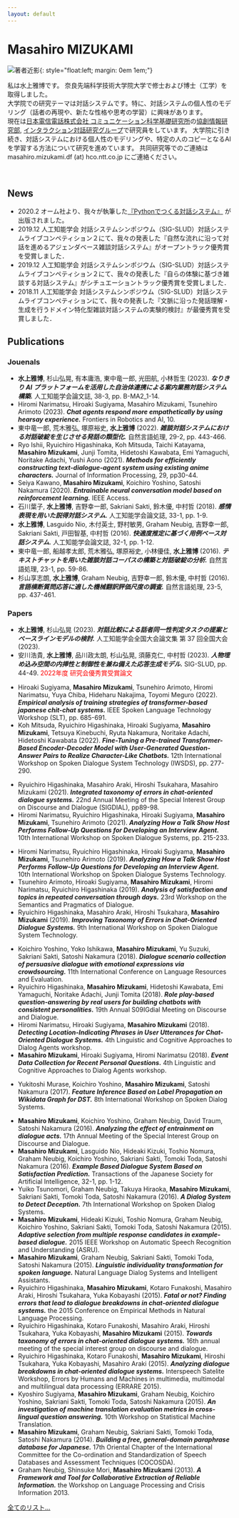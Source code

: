 ```yaml
---
layout: default
---
```

# Masahiro MIZUKAMI
![著者近影](https://masahiro-mi.github.io/img/photo.jpg){: style="float:left; margin: 0em 1em;"}

私は水上雅博です。
奈良先端科学技術大学院大学で修士および博士（工学）を取得しました。  
大学院での研究テーマは対話システムです。特に、対話システムの個人性のモデリング（話者の再現や、新たな性格や思考の学習）に興味があります。   
現在は[日本電信電話株式会社 コミュニケーション科学基礎研究所](http://www.kecl.ntt.co.jp/english/index.html)の[協創情報研究部](http://www.kecl.ntt.co.jp/icl/icl/interaction_research.html), [インタラクション対話研究グループ](http://www.kecl.ntt.co.jp/rps/english/lab_e/nnovative_lab_e.html)で研究員をしています。
大学院に引き続き、対話システムにおける個人性のモデリングや、特定の人のコピーとなるAIを学習する方法について研究を進めています。
共同研究等でのご連絡は masahiro.mizukami.df (at) hco.ntt.co.jp にご連絡ください。

<br clear="left">

## News
- 2020.2	オーム社より、我々が執筆した[『Pythonでつくる対話システム』](https://www.ohmsha.co.jp/book/9784274224799/) が出版されました。
- 2019.12	人工知能学会 対話システムシンポジウム（SIG-SLUD）対話システムライブコンペティション２にて、我々の発表した『自然な流れに沿って対話を進めるアジェンダベース雑談対話システム』がオープントラック優秀賞を受賞しました．
- 2019.12	人工知能学会 対話システムシンポジウム（SIG-SLUD）対話システムライブコンペティション２にて、我々の発表した『自らの体験に基づき雑談する対話システム』がシチュエーショントラック優秀賞を受賞しました．
- 2018.11	人工知能学会 対話システムシンポジウム（SIG-SLUD）対話システムライブコンペティションにて、我々の発表した『文脈に沿った発話理解・生成を行うドメイン特化型雑談対話システムの実験的検討』が最優秀賞を受賞しました．

## Publications

### Jouenals
- **水上雅博**, 杉山弘晃, 有本庸浩, 東中竜一郎, 光田航, 小林哲生 (2023). ***なりきり AI プラットフォームを活用した自治体連携による案内業務対話システム構築.*** 人工知能学会論文誌, 38-3, pp. B-MA2_1-14.
- Hiromi Narimatsu, Hiroaki Sugiyama, Masahiro Mizukami, Tsunehiro Arimoto (2023). ***Chat agents respond more empathetically by using hearsay experience.*** Frontiers in Robotics and AI, 10.
- 東中竜一郎, 荒木雅弘, 塚原裕史, **水上雅博** (2022). ***雑談対話システムにおける対話破綻を生じさせる発話の類型化.*** 自然言語処理, 29-2, pp. 443-466.
- Ryo Ishii, Ryuichiro Higashinaka, Koh Mitsuda, Taichi Katayama, **Masahiro Mizukami**, Junji Tomita, Hidetoshi Kawabata, Emi Yamaguchi, Noritake Adachi, Yushi Aono (2021). ***Methods for efficiently constructing text-dialogue-agent system using existing anime characters.*** Journal of Information Processing, 29, pp30-44.
- Seiya Kawano, **Masahiro Mizukami**, Koichiro Yoshino, Satoshi Nakamura (2020). ***Entrainable neural conversation model based on reinforcement learning.*** IEEE Access.
- 石川葉子, **水上雅博**, 吉野幸一郎, Sakriani Sakti, 鈴木優, 中村哲 (2018). ***感情表現を用いた説得対話システム.*** 人工知能学会論文誌, 33-1, pp. 1-9.
- **水上雅博**, Lasguido Nio, 木付英士, 野村敏男, Graham Neubig, 吉野幸一郎, Sakriani Sakti, 戸田智基, 中村哲 (2016). ***快適度推定に基づく用例ベース対話システム.*** 人工知能学会論文誌, 32-1, pp. 1-12.
- 東中竜一郎, 船越孝太郎, 荒木雅弘, 塚原裕史, 小林優佳, **水上雅博** (2016). ***テキストチャットを用いた雑談対話コーパスの構築と対話破綻の分析.*** 自然言語処理, 23-1, pp. 59-86.
- 杉山享志朗, **水上雅博**, Graham Neubig, 吉野幸一郎, 鈴木優, 中村哲 (2016). ***言語横断質問応答に適した機械翻訳評価尺度の調査.*** 自然言語処理, 23-5, pp. 437-461.


### Papers
<!--2023-->
- **水上雅博**, 杉山弘晃 (2023). ***対話比較による話者同一性判定タスクの提案とベースラインモデルの検討.*** 人工知能学会全国大会論文集 第 37 回全国大会 (2023).
- 安川浩貴, **水上雅博**, 品川政太朗, 杉山弘晃, 須藤克仁, 中村哲 (2023). ***人物埋め込み空間の内挿性と制御性を兼ね備えた応答生成モデル.*** SIG-SLUD, pp. 44-49. <font color="red">2022年度 研究会優秀賞受賞論文</font>
<!--2022-->
- Hiroaki Sugiyama, **Masahiro Mizukami**, Tsunehiro Arimoto, Hiromi Narimatsu, Yuya Chiba, Hideharu Nakajima, Toyomi Meguro (2022). ***Empirical analysis of training strategies of transformer-based japanese chit-chat systems.*** IEEE Spoken Language Technology Workshop (SLT), pp. 685-691.
- Koh Mitsuda, Ryuichiro Higashinaka, Hiroaki Sugiyama, **Masahiro Mizukami**, Tetsuya Kinebuchi, Ryuta Nakamura, Noritake Adachi, Hidetoshi Kawabata (2022). ***Fine-Tuning a Pre-trained Transformer-Based Encoder-Decoder Model with User-Generated Question-Answer Pairs to Realize Character-Like Chatbots.*** 12th International Workshop on Spoken Dialogue System Technology (IWSDS), pp. 277-290.
<!--2021-->
- Ryuichiro Higashinaka, Masahiro Araki, Hiroshi Tsukahara, Masahiro Mizukami (2021). ***Integrated taxonomy of errors in chat-oriented dialogue systems.*** 22nd Annual Meeting of the Special Interest Group on Discourse and Dialogue (SIGDIAL), pp89-98.
- Hiromi Narimatsu, Ryuichiro Higashinaka, Hiroaki Sugiyama, **Masahiro Mizukami**, Tsunehiro Arimoto (2021). ***Analyzing How a Talk Show Host Performs Follow-Up Questions for Developing an Interview Agent.*** 10th International Workshop on Spoken Dialogue Systems, pp. 215-233.
<!--2020-->
<!--2019-->
- Hiromi Narimatsu, Ryuichiro Higashinaka, Hiroaki Sugiyama, **Masahiro Mizukami**, Tsunehiro Arimoto (2019). ***Analyzing How a Talk Show Host Performs Follow-Up Questions for Developing an Interview Agent.*** 10th International Workshop on Spoken Dialogue Systems Technology.
- Tsunehiro Arimoto, Hiroaki Sugiyama, **Masahiro Mizukami**, Hiromi Narimatsu, Ryuichiro Higashinaka (2019). ***Analysis of satisfaction and topics in repeated conversation through days.*** 23rd Workshop on the Semantics and Pragmatics of Dialogue.
- Ryuichiro Higashinaka, Masahiro Araki, Hiroshi Tsukahara, **Masahiro Mizukami** (2019). ***Improving Taxonomy of Errors in Chat-Oriented Dialogue Systems.*** 9th International Workshop on Spoken Dialogue System Technology.
<!--2018-->
- Koichiro Yoshino, Yoko Ishikawa, **Masahiro Mizukami**, Yu Suzuki, Sakriani Sakti, Satoshi Nakamura (2018). ***Dialogue scenario collection of persuasive dialogue with emotional expressions via crowdsourcing.*** 11th International Conference on Language Resources and Evaluation.
- Ryuichiro Higashinaka, **Masahiro Mizukami**, Hidetoshi Kawabata, Emi Yamaguchi, Noritake Adachi, Junji Tomita (2018). ***Role play-based question-answering by real users for building chatbots with consistent personalities.*** 19th Annual S09IGdial Meeting on Discourse and Dialogue.
- Hiromi Narimatsu, Hiroaki Sugiyama, **Masahiro Mizukami** (2018). ***Detecting Location-Indicating Phrases in User Utterances for Chat-Oriented Dialogue Systems.*** 4th Linguistic and Cognitive Approaches to Dialog Agents workshop.
- **Masahiro Mizukami**, Hiroaki Sugiyama, Hiromi Narimatsu (2018). ***Event Data Collection for Recent Personal Questions.*** 4th Linguistic and Cognitive Approaches to Dialog Agents workshop.
<!--2017-->
- Yukitoshi Murase, Koichiro Yoshino, **Masahiro Mizukami**, Satoshi Nakamura (2017). ***Feature Inference Based on Label Propagation on Wikidata Graph for DST.*** 8th International Workshop on Spoken Dialog Systems.
<!--2016-->
- **Masahiro Mizukami**, Koichiro Yoshino, Graham Neubig, David Traum, Satoshi Nakamura (2016). ***Analyzing the effect of entrainment on dialogue acts.*** 17th Annual Meeting of the Special Interest Group on Discourse and Dialogue.
- **Masahiro Mizukami**, Lasguido Nio, Hideaki Kizuki, Toshio Nomura, Graham Neubig, Koichiro Yoshino, Sakriani Sakti, Tomoki Toda, Satoshi Nakamura (2016). ***Example Based Dialogue System Based on Satisfaction Prediction.*** Transactions of the Japanese Society for Artificial Intelligence, 32-1, pp. 1-12.
- Yuiko Tsunomori, Graham Neubig, Takuya Hiraoka, **Masahiro Mizukami**, Sakriani Sakti, Tomoki Toda, Satoshi Nakamura (2016). ***A Dialog System to Detect Deception.*** 7th International Workshop on Spoken Dialog Systems.
- **Masahiro Mizukami**, Hideaki Kizuki, Toshio Nomura, Graham Neubig, Koichiro Yoshino, Sakriani Sakti, Tomoki Toda, Satoshi Nakamura (2015). ***Adaptive selection from multiple response candidates in example-based dialogue.*** 2015 IEEE Workshop on Automatic Speech Recognition and Understanding (ASRU).
- **Masahiro Mizukami**, Graham Neubig, Sakriani Sakti, Tomoki Toda, Satoshi Nakamura (2015). ***Linguistic individuality transformation for spoken language.*** Natural Language Dialog Systems and Intelligent Assistants.
- Ryuichiro Higashinaka, **Masahiro Mizukami**, Kotaro Funakoshi, Masahiro Araki, Hiroshi Tsukahara, Yuka Kobayashi (2015). ***Fatal or not? Finding errors that lead to dialogue breakdowns in chat-oriented dialogue systems.*** the 2015 Conference on Empirical Methods in Natural Language Processing.
- Ryuichiro Higashinaka, Kotaro Funakoshi, Masahiro Araki, Hiroshi Tsukahara, Yuka Kobayashi, **Masahiro Mizukami** (2015). ***Towards taxonomy of errors in chat-oriented dialogue systems.*** 16th annual meeting of the special interest group on discourse and dialogue.
- Ryuichiro Higashinaka, Kotaro Funakoshi, **Masahiro Mizukami**, Hiroshi Tsukahara, Yuka Kobayashi, Masahiro Araki (2015). ***Analyzing dialogue breakdowns in chat-oriented dialogue systems.*** Interspeech Satelite Workshop, Errors by Humans and Machines in multimedia, multimodal and multilingual data processing (ERRARE 2015).
- Kyoshiro Sugiyama, **Masahiro Mizukami**, Graham Neubig, Koichiro Yoshino, Sakriani Sakti, Tomoki Toda, Satoshi Nakamura (2015). ***An investigation of machine translation evaluation metrics in cross-lingual question answering.*** 10th Workshop on Statistical Machine Translation.
- **Masahiro Mizukami**, Graham Neubig, Sakriani Sakti, Tomoki Toda, Satoshi Nakamura (2014). ***Building a free, general-domain paraphrase database for Japanese.*** 17th Oriental Chapter of the International Committee for the Co-ordination and Standardization of Speech Databases and Assessment Techniques (COCOSDA).
- Graham Neubig, Shinsuke Mori, **Masahiro Mizukami** (2013). ***A Framework and Tool for Collaborative Extraction of Reliable Information.*** the Workshop on Language Processing and Crisis Information 2013.

[全てのリスト...](./publication) 

